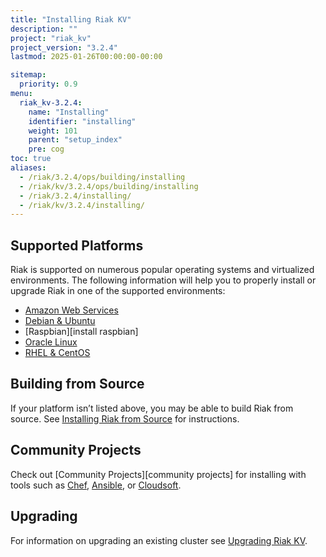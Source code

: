 ```yaml
---
title: "Installing Riak KV"
description: ""
project: "riak_kv"
project_version: "3.2.4"
lastmod: 2025-01-26T00:00:00-00:00

sitemap:
  priority: 0.9
menu:
  riak_kv-3.2.4:
    name: "Installing"
    identifier: "installing"
    weight: 101
    parent: "setup_index"
    pre: cog
toc: true
aliases:
  - /riak/3.2.4/ops/building/installing
  - /riak/kv/3.2.4/ops/building/installing
  - /riak/3.2.4/installing/
  - /riak/kv/3.2.4/installing/
---
```


[install aws]: {{<baseurl>}}riak/kv/3.2.4/setup/installing/amazon-web-services
[install debian & ubuntu]: {{<baseurl>}}riak/kv/3.2.4/setup/installing/debian-ubuntu
[install rhel & centos]: {{<baseurl>}}riak/kv/3.2.4/setup/installing/rhel-centos
[install oracle linux]: {{<baseurl>}}riak/kv/3.2.4/setup/installing/oracle-linux
[install source index]: {{<baseurl>}}riak/kv/3.2.4/setup/installing/source
[upgrade index]: {{<baseurl>}}riak/kv/3.2.4/setup/upgrading

## Supported Platforms

Riak is supported on numerous popular operating systems and virtualized
environments. The following information will help you to
properly install or upgrade Riak in one of the supported environments:

  * [Amazon Web Services][install aws]
  * [Debian & Ubuntu][install debian & ubuntu]
  * [Raspbian][install raspbian]
  * [Oracle Linux][install oracle linux]
  * [RHEL & CentOS][install rhel & centos]

## Building from Source

If your platform isn’t listed above, you may be able to build Riak from source. See [Installing Riak from Source][install source index] for instructions.

## Community Projects

Check out [Community Projects][community projects] for installing with tools such as [Chef](https://www.chef.io/chef/), [Ansible](http://www.ansible.com/), or [Cloudsoft](http://www.cloudsoftcorp.com/).

## Upgrading

For information on upgrading an existing cluster see [Upgrading Riak KV][upgrade index].

